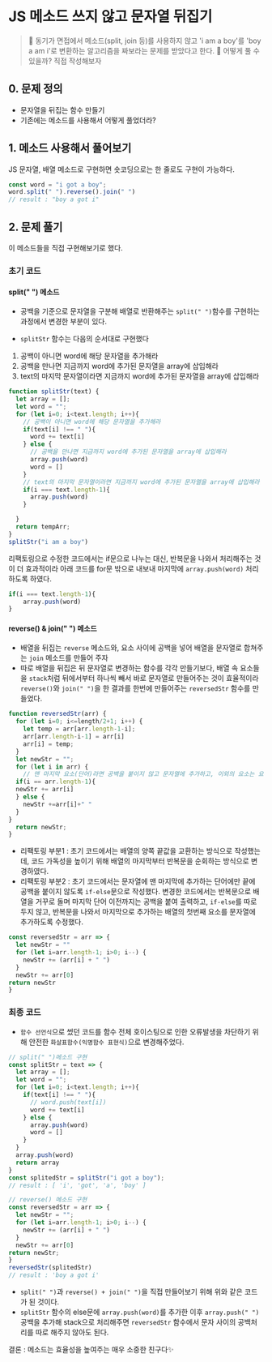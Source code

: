 # JS 메소드 쓰지 않고 문자열 뒤집기

> 👀 동기가 면접에서 메소드(split, join 등)를 사용하지 않고
 'i am a boy'를 'boy a am i'로 변환하는 알고리즘을 짜보라는 문제를 받았다고 한다.
🧐 어떻게 풀 수 있을까? 직접 작성해보자

## 0. 문제 정의
- 문자열을 뒤집는 함수 만들기
- 기존에는 메소드를 사용해서 어떻게 풀었더라?

## 1. 메소드 사용해서 풀어보기
JS 문자열, 배열 메소드로 구현하면 숏코딩으로는 한 줄로도 구현이 가능하다.
```js
const word = "i got a boy";
word.split(" ").reverse().join(" ")
// result : "boy a got i"
```

## 2. 문제 풀기
이 메소드들을 직접 구현해보기로 했다.

### 초기 코드
#### split(" ") 메소드
- 공백을 기준으로 문자열을 구분해 배열로 반환해주는 `split(" ")`함수를 구현하는 과정에서 변경한 부분이 있다.

- `splitStr` 함수는 다음의 순서대로 구현했다
1) 공백이 아니면 word에 해당 문자열을 추가해라
2) 공백을 만나면 지금까지 word에 추가된 문자열을 array에 삽입해라
3) text의 마지막 문자열이라면 지금까지 word에 추가된 문자열을 array에 삽입해라


```js
function splitStr(text) {
  let array = [];
  let word = "";
  for (let i=0; i<text.length; i++){
    // 공백이 아니면 word에 해당 문자열을 추가해라
    if(text[i] !== " "){
      word += text[i]
    } else {
      // 공백을 만나면 지금까지 word에 추가된 문자열을 array에 삽입해라
      array.push(word)
      word = []
    }
    // text의 마지막 문자열이라면 지금까지 word에 추가된 문자열을 array에 삽입해라
    if(i === text.length-1){
      array.push(word)
    }

  }
  return tempArr;
}
splitStr("i am a boy")
```

리팩토링으로 수정한 코드에서는
if문으로 나누는 대신, 반복문을 나와서 처리해주는 것이 더 효과적이라 아래 코드를 for문 밖으로 내보내 마지막에 `array.push(word)` 처리하도록 하였다.
```js
if(i === text.length-1){
	array.push(word)
}
```
#### reverse() & join(" ") 메소드
- 배열을 뒤집는 `reverse` 메소드와, 요소 사이에 공백을 넣어 배열을 문자열로 합쳐주는 `join` 메소드를 만들어 주자
- 따로 배열을 뒤집은 뒤 문자열로 변경하는 함수를 각각 만들기보다, 배열 속 요소들을 `stack`처럼 뒤에서부터 하나씩 빼서 바로 문자열로 만들어주는 것이 효율적이라 `reverse()`와 `join(" ")`을 한 결과를 한번에 만들어주는 `reversedStr` 함수를 만들었다.

```js
function reversedStr(arr) {
  for (let i=0; i<=length/2+1; i++) {
    let temp = arr[arr.length-1-i];
    arr[arr.length-i-1] = arr[i]
    arr[i] = temp;
  }
  let newStr = "";
  for (let i in arr) {
    // 맨 마지막 요소(단어)라면 공백을 붙이지 않고 문자열에 추가하고, 이외의 요소는 요소(단어)뒤에 공백을 붙여서 문자열에 추가해라
  if(i == arr.length-1){
  newStr += arr[i]
  } else {
    newStr +=arr[i]+" "
  }
}
  return newStr;
}

```

- 리팩토링 부분1 
: 초기 코드에서는 배열의 양쪽 끝값을 교환하는 방식으로 작성했는데, 코드 가독성을 높이기 위해 배열의 마지막부터 반복문을 순회하는 방식으로 변경하였다.
- 리팩토링 부분2
: 초기 코드에서는 문자열에 맨 마지막에 추가하는 단어에만 끝에 공백을 붙이지 않도록 `if-else`문으로 작성했다. 변경한 코드에서는 반복문으로 배열을 거꾸로 돌며 마지막 단어 이전까지는 공백을 붙여 출력하고, `if-else`를 따로 두지 않고, 반복문을 나와서 마지막으로 추가하는 배열의 첫번째 요소를 문자열에 추가하도록 수정했다.

```js
const reversedStr = arr => {
  let newStr = ""
  for (let i=arr.length-1; i>0; i--) {
    newStr += (arr[i] + " ")
  }
  newStr += arr[0]
return newStr
}
```




### 최종 코드
- `함수 선언식`으로 썼던 코드를 함수 전체 호이스팅으로 인한 오류발생을 차단하기 위해 안전한 `화살표함수(익명함수 표현식)`으로 변경해주었다.
```js
// split(" ")메소드 구현
const splitStr = text => {
  let array = [];
  let word = "";
  for (let i=0; i<text.length; i++){
    if(text[i] !== " "){
      // word.push(text[i])
      word += text[i]
    } else {
      array.push(word)
      word = []
    }
  }
  array.push(word)
  return array
}
const splitedStr = splitStr("i got a boy");
// result : [ 'i', 'got', 'a', 'boy' ]

// reverse() 메소드 구현
const reversedStr = arr => {
  let newStr = "";
  for (let i=arr.length-1; i>0; i--) {
    newStr += (arr[i] + " ")
  }
  newStr += arr[0]
return newStr;
}
reversedStr(splitedStr)
// result : 'boy a got i'
```

* `split(" ")`과 `reverse() + join(" ")`을 직접 만들어보기 위해 위와 같은 코드가 된 것이다. 
* `splitStr` 함수의 else문에 `array.push(word)`를 추가한 이후 `array.push(" ")` 공백을 추가해 stack으로 처리해주면 `reversedStr` 함수에서 문자 사이의 공백처리를 따로 해주지 않아도 된다.

결론 : 메소드는 효율성을 높여주는 매우 소중한 친구다✨
